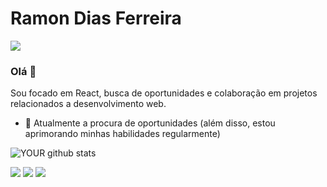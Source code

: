 # Ramon Dias Ferreira

<img src="https://github.com/pr2tik1/pr2tik1/blob/master/IMAGE-NAME">

### Olá 👋
Sou focado em React, busca de oportunidades e colaboração em projetos relacionados a desenvolvimento web.
- 🔭 Atualmente a procura de oportunidades (além disso, estou aprimorando minhas habilidades regularmente)

![YOUR github stats](https://github-readme-stats.vercel.app/api?username=Ramon-Dias)

[<img src="https://img.shields.io/badge/linkedin-%230077B5.svg?&style=for-the-badge&logo=linkedin&logoColor=white" />](https://www.linkedin.com/in/ramon-dias-ferreira-b045a9205/) [<img src = "https://img.shields.io/badge/instagram-%23E4405F.svg?&style=for-the-badge&logo=instagram&logoColor=white">](https://www.instagram.com/ramondf13/) [<img src = "https://img.shields.io/badge/facebook-%231877F2.svg?&style=for-the-badge&logo=facebook&logoColor=white">](https://www.facebook.com/RamonDias13/)
